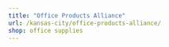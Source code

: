 ```yaml
---
title: "Office Products Alliance"
url: /kansas-city/office-products-alliance/
shop: office supplies
---
```

